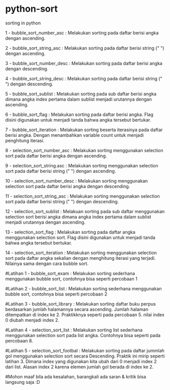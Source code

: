 # python-sort
sorting in python 


1 - bubble_sort_number_asc : Melakukan sorting pada daftar berisi angka dengan ascending. 

2 - bubble_sort_string_asc : Melakukan sorting pada daftar berisi string (" ") dengan ascending.

3 - bubble_sort_number_desc : Melakukan sorting pada daftar berisi angka dengan descending.

4 - bubble_sort_string_desc : Melakukan sorting pada daftar berisi string (" ") dengan descending.

5 - bubble_sort_sublist : Melakukan sorting pada sub daftar berisi angka dimana angka index pertama dalam sublist menjadi urutannya dengan ascending.

6 - bubble_sort_flag : Melakukan sorting pada daftar berisi angka. Flag disini digunakan untuk menjadi tanda bahwa angka tersebut bertukar.

7 - bubble_sort_iteration : Melakukan sorting beserta iterasinya pada daftar berisi angka. Dengan menambahkan variable count untuk menjadi penghitung iterasi.

8 - selection_sort_number_asc : Melakukan sorting menggunakan selection sort pada daftar berisi angka dengan ascending.

9 - selection_sort_string.asc : Melakukan sorting menggunakan selection sort pada daftar berisi string (" ") dengan ascending.

10 - selection_sort_number_desc : Melakukan sorting menggunakan selection sort pada daftar berisi angka dengan descending.

11 - selection_sort_string_asc : Melakukan sorting menggunakan selection sort pada daftar berisi string (" ") dengan descending.

12 - selection_sort_sublist : Melakuan sorting pada sub daftar menggunakan selection sort berisi angka dimana angka index pertama dalam sublist menjadi urutannya dengan ascending.

13 - selection_sort_flag : Melakukan sorting pada daftar angka menggunakan selection sort. Flag disini digunakan untuk menjadi tanda bahwa angka tersebut bertukar. 

14 - selection_sort_iteration : Melakukan sorting menggunakan selection sort pada daftar angka sekalian dengan menghitung iterasi yang terjadi. Nilainya sama dengan cara bubble sort.

#Latihan 1 - bubble_sort_exam : Melakukan sorting sederhana menggunakan bubble sort, contohnya bisa seperti percobaan 1

#Latihan 2 - bubble_sort_list : Melakukan sorting sederhana menggunakan bubble sort, contohnya bisa
seperti percobaan 2

#Latihan 3 - bubble_sort_library : Melakukan sorting daftar buku perpus berdasarkan jumlah halamannya secara ascending. Jumlah halaman ditempatkan di index ke 2. Praktikknya seperti pada percobaan 5. nilai index 0 diubah menjadi index 2.

#Latihan 4 - selection_sort_list : Melakukan sorting list sederhana menggunakan selection sort pada list angka. Contohnya bisa seperti pada percobaan 8.

#Latihan 5 - selection_sort_footbal : Melakukan sorting pada daftar jummlah gol menggunakan selection sort secara Descending. Praktik ini mirip seperti latihan 3. Dimana index yang digunakan kita ubah dari 0 menjadi index 2 dari list. Alasan index 2 karena elemen jumlah gol berada di index ke 2.

#Mohon maaf bila ada kesalahan, barangkali ada saran & kritik bisa langsung saja :D

